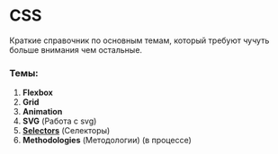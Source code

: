 # CSS

Краткие справочник по основным темам, который требуют чучуть больше внимания чем остальные.

### Темы:

1. **Flexbox**
2. **Grid**
3. **Animation**
4. **SVG** (Работа с svg)
5. [**Selectors**](https://code.tutsplus.com/ru/tutorials/the-30-css-selectors-you-must-memorize--net-16048 "надо будет перенести") (Селекторы)
6. **Methodologies** (Методологии) (в процессе)
